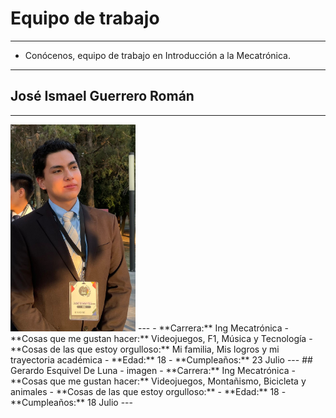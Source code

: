 # Equipo de trabajo
---
- Conócenos, equipo de trabajo en Introducción a la Mecatrónica.
---
## José Ismael Guerrero Román
---
<img src="../recursos/imgs/Joy.jpg" alt="Foto_Joy" width="200">
---
- **Carrera:** Ing Mecatrónica
- **Cosas que me gustan hacer:** Videojuegos, F1, Música y Tecnología
- **Cosas de las que estoy orgulloso:** Mi familia, Mis logros y mi trayectoria académica 
- **Edad:** 18
- **Cumpleaños:** 23 Julio
---
## Gerardo Esquivel De Luna
- imagen
- **Carrera:** Ing Mecatrónica
- **Cosas que me gustan hacer:** Videojuegos, Montañismo, Bicicleta y animales
- **Cosas de las que estoy orgulloso:**
- **Edad:** 18
- **Cumpleaños:** 18 Julio
---


